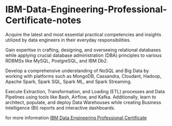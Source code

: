# IBM-Data-Engineering-Professional-Certificate-notes

Acquire the latest and most essential practical competencies and insights utilized by data engineers in their everyday responsibilities.

Gain expertise in crafting, designing, and overseeing relational databases while applying crucial database administration (DBA) principles to various RDBMSs like MySQL, PostgreSQL, and IBM Db2.

Develop a comprehensive understanding of NoSQL and Big Data by working with platforms such as MongoDB, Cassandra, Cloudant, Hadoop, Apache Spark, Spark SQL, Spark ML, and Spark Streaming.

Execute Extraction, Transformation, and Loading (ETL) processes and Data Pipelines using tools like Bash, Airflow, and Kafka. Additionally, learn to architect, populate, and deploy Data Warehouses while creating Business Intelligence (BI) reports and interactive dashboards.

for more information [IBM Data Engineering Professional Certificate]([https://www.example.com](https://www.coursera.org/professional-certificates/ibm-data-engineer)https://www.coursera.org/professional-certificates/ibm-data-engineer)
